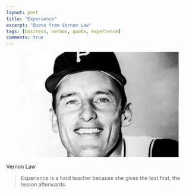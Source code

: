 ```yaml
---
layout: post
title: "Experience"
excerpt: "Quote from Vernon Law"
tags: [business, vernon, quote, experience]
comments: true
---
```

<figure>
	<img src="/images/posts/2016/vernon.jpg">
</figure>
Vernon Law

> Experience is a hard teacher because she gives the test first, the lesson afterwards.